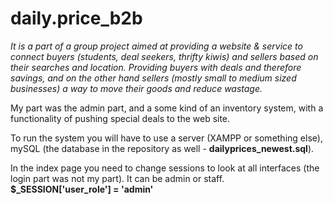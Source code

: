 # daily.price_b2b

*It is a part of a group project aimed at providing a website & service to connect buyers (students, deal seekers, thrifty kiwis) and sellers based on their searches and location. Providing buyers with deals and therefore savings, and on the other hand sellers (mostly small to medium sized businesses) a way to move their goods and reduce wastage.*

My part was the admin part, and a some kind of an inventory system, with a functionality of pushing special deals to the web site.

To run the system you will have to use a server (XAMPP or something else), mySQL (the database in the repository as well - **dailyprices_newest.sql**).

In the index page you need to change sessions to look at all interfaces (the login part was not my part).
It can be admin or staff.
**$_SESSION['user_role'] = 'admin'**
